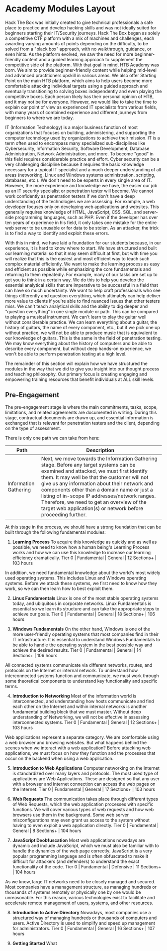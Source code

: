 # Academy Modules Layout

Hack The Box was initially created to give technical professionals a safe place to practice and develop hacking skills and was not ideally suited for beginners starting their IT/Security journeys. Hack The Box began as solely a competitive CTF platform with a mix of machines and challenges, each awarding varying amounts of points depending on the difficulty, to be solved from a "black box" approach, with no walkthrough, guidance, or even hints. As the platform evolved, we saw the need for more beginner-friendly content and a guided learning approach to supplement the competitive side of the platform. With that goal in mind, HTB Academy was born. We aim to provide beginner-friendly content while helping mid-level and advanced practitioners upskill in various areas. We also offer Starting Point on the main HTB platform, which aims to help users become more comfortable attacking individual targets using a guided approach and eventually transitioning to solving boxes independently and even playing the competitive boxes. Each person likely has their personal opinion of HTB, and it may not be for everyone. However, we would like to take the time to explain our point of view as experienced IT specialists from various fields, with many years of combined experience and different journeys from beginners to where we are today.

IT (Information Technology) is a major business function of most organizations that focuses on building, administering, and supporting the computer technology used by organizations to achieve their mission. IT is a term often used to encompass many specialized sub-disciplines like Cybersecurity, Information Security, Software Development, Database Administration, Network Administration, and more. To become "good" in this field requires considerable practice and effort. Cyber security can be a very challenging discipline because it requires the basic knowledge necessary for a typical IT specialist and a much deeper understanding of all areas (networking, Linux and Windows systems administration, scripting, databases, etc.). We don't need to be experts in every single area of IT. However, the more experience and knowledge we have, the easier our job as an IT security specialist or penetration tester will become. We cannot work confidently as penetration testers if we don't have a deep understanding of the technologies we are assessing. For example, a web developer focuses only on developing web applications and websites. This generally requires knowledge of HTML, JavaScript, CSS, SQL, and server-side programming languages, such as PHP. Even if the developer has over ten years of experience in his field, it only takes one mistake for the entire web server to be unusable or for data to be stolen. As an attacker, the trick is to find a way to identify and exploit these errors.

With this in mind, we have laid a foundation for our students because, in our experience, it is hard to know where to start. We have structured and built our learning material so that it may seem difficult at first, but with time you will realize that this is the easiest and most efficient way to teach such complex material efficiently. We want to make the learning process as easy and efficient as possible while emphasizing the core fundamentals and returning to them repeatedly. For example, many of our tasks are set up to get you to think in a certain way. We do this to help you develop the essential analytical skills that are imperative to be successful in a field that can have so much uncertainty. We want to help craft professionals who see things differently and question everything, which ultimately can help deliver more value to clients if you're able to find nuanced issues that other testers miss. We can't teach analytical skills and the ability to dig deeper and "question everything" in one single module or path. This can be compared to playing a musical instrument. We can't learn to play the guitar well without considerable practice. We can learn everything about a guitar, the history of guitars, the name of every component, etc., but if we pick one up without practice, we will not be able to produce music that is equivalent to our knowledge of guitars. This is the same in the field of penetration testing. We may know everything about the history of computers and be able to describe every component, but without deep hands-on experience, we won't be able to perform penetration testing at a high level.

The remainder of this section will explain how we have structured the modules in the way that we did to give you insight into our thought process and teaching philosophy. Our primary focus is creating engaging and empowering training resources that benefit individuals at ALL skill levels.

## Pre-Engagement

The pre-engagement stage is where the main commitments, tasks, scope, limitations, and related agreements are documented in writing. During this stage, contractual documents are drawn up, and essential information is exchanged that is relevant for penetration testers and the client, depending on the type of assessment.

There is only one path we can take from here:

| Path                  | Description                                                                                                                                                                                                                                                                                                                                                                                                                                       |
| --------------------- | ------------------------------------------------------------------------------------------------------------------------------------------------------------------------------------------------------------------------------------------------------------------------------------------------------------------------------------------------------------------------------------------------------------------------------------------------- |
| Information Gathering | Next, we move towards the Information Gathering stage. Before any target systems can be examined and attacked, we must first identify them. It may well be that the customer will not give us any information about their network and components other than a domain name or just a listing of in-scope IP addresses/network ranges. Therefore, we need to get an overview of the target web application(s) or network before proceeding further. |

At this stage in the process, we should have a strong foundation that can be built through the following fundamental modules:

1. **Learning Process**
   To acquire this knowledge as quickly and as well as possible, we need to know how a human being's Learning Process works and how we can use this knowledge to increase our learning efficiency dramatically.
   Tier 0 | Fundamental | General | 12 Sections+ | 103 hours

In addition, we need fundamental knowledge about the world's most widely used operating systems. This includes Linux and Windows operating systems. Before we attack these systems, we first need to know how they work, so we can then learn how to best exploit them.

2. **Linux Fundamentals**
   Linux is one of the most stable operating systems today, and ubiquitous in corporate networks. Linux Fundamentals is essential so we learn its structure and can take the appropriate steps to achieve our goals.
   Tier 0 | Fundamental | General | 18 Sections+ | 106 hours

3. **Windows Fundamentals**
   On the other hand, Windows is one of the more user-friendly operating systems that most companies find in their IT infrastructure. It is essential to understand Windows Fundamentals to be able to handle the operating system in the best possible way and achieve the desired results.
   Tier 0 | Fundamental | General | 14 Sections+ | 106 hours

All connected systems communicate via different networks, routes, and protocols on the Internet or internal network. To understand how interconnected systems function and communicate, we must work through some theoretical components to understand key functionality and specific terms.

4. **Introduction to Networking**
   Most of the information world is interconnected, and understanding how hosts communicate and find each other on the Internet and within internal networks is another fundamental building block that we must master. Without deep understanding of Networking, we will not be effective in assessing interconnected systems.
   Tier 0 | Fundamental | General | 12 Sections+ | 103 hours

Web applications represent a separate category. We are comfortable using a web browser and browsing websites. But what happens behind the scenes when we interact with a web application? Before attacking web applications, we must focus on how they function and the processes that occur on the backend when using a web application.

5. **Introduction to Web Applications**
   Computer networking on the Internet is standardized over many layers and protocols. The most used type of applications are Web Applications. These are designed so that any user with a browser and internet connection can access the web pages on the Internet.
   Tier 0 | Fundamental | General | 17 Sections+ | 103 hours

6. **Web Requests**
   The communication takes place through different types of Web Requests, which the web application processes with specific functions. We will cover various types of web requests and how web browsers use them in the background. Some web server misconfigurations may even grant us access to the system without having to even exploit a web application directly.
   Tier 0 | Fundamental | General | 8 Sections+ | 104 hours

7. **JavaScript Deobfuscation**
   Most web applications nowadays are dynamic and include JavaScript, which we must also be familiar with to handle the dynamics of the web page correctly. JavaScript is a very popular programming language and is often obfuscated to make it difficult for attackers (and defenders) to understand the exact functionality of the code.
   Tier 0 | Fundamental | Defensive | 11 Sections+ | 104 hours

As we know, large IT networks need to be closely managed and secured. Most companies have a management structure, as managing hundreds or thousands of systems remotely or physically one by one would be unreasonable. For this reason, various technologies exist to facilitate and accelerate remote management of users, systems, and other resources.

8. **Introduction to Active Directory**
   Nowadays, most companies use a structured way of managing hundreds or thousands of computers and users. Active Directory is used to simplify and speed up management for administrators.
   Tier 0 | Fundamental | General | 16 Sections+ | 107 hours

9. **Getting Started**
   What
